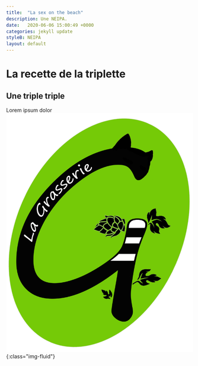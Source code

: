 ```yaml
---
title:  "La sex on the beach"
description: Une NEIPA.
date:   2020-06-06 15:00:49 +0000
categories: jekyll update
styleB: NEIPA
layout: default
---
```


# La recette de la triplette

## Une triple triple
Lorem ipsum dolor
![Photo de la biere!](/images/grasserie.png "tests"){:class="img-fluid"}